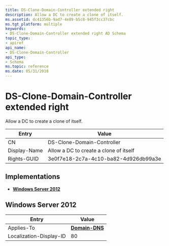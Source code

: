 ```yaml
---
title: DS-Clone-Domain-Controller extended right
description: Allow a DC to create a clone of itself.
ms.assetid: dc41356b-9ad7-4e89-b5c8-945f3cc37cbc
ms.tgt_platform: multiple
keywords:
- DS-Clone-Domain-Controller extended right AD Schema
topic_type:
- apiref
api_name:
- DS-Clone-Domain-Controller
api_type:
- Schema
ms.topic: reference
ms.date: 05/31/2018
---
```


# DS-Clone-Domain-Controller extended right

Allow a DC to create a clone of itself.



| Entry | Value |
|--------------|----------------------------------------|
| CN           | DS-Clone-Domain-Controller             |
| Display-Name | Allow a DC to create a clone of itself |
| Rights-GUID  | 3e0f7e18-2c7a-4c10-ba82-4d926db99a3e   |



## Implementations

-   [**Windows Server 2012**](#windows-server-2012)

## Windows Server 2012



| Entry | Value |
|-------------------------|----------------------------------------------|
| Applies-To              | [**Domain-DNS**](c-domaindns.md)<br/> |
| Localization-Display-ID | 80                                           |



 

 





